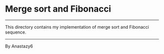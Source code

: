 # Merge sort and Fibonacci
---
This directory contains my implementation of merge sort and Fibonacci sequence.

---
By Anastazy6
